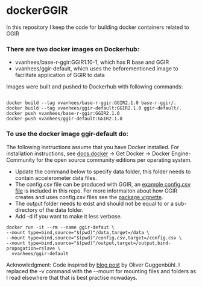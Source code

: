 # dockerGGIR
In this repository I keep the code for building docker containers related to GGIR

### There are two docker images on Dockerhub:
- vvanhees/base-r-ggir:GGIR1.10-1, which has R base and GGIR
- vvanhees/ggir-default, which uses the beforementioned image to facilitate application of GGIR to data

Images were built and pushed to Dockerhub with following commands:

```

docker build --tag vvanhees/base-r-ggir:GGIR2.1.0 base-r-ggir/.
docker build --tag vvanhees/ggir-default:GGIR2.1.0 ggir-default/.
docker push vvanhees/base-r-ggir:GGIR2.1.0
docker push vvanhees/ggir-default:GGIR2.1.0
```


### To use the docker image ggir-default do:

The following instructions assume that you have Docker installed. For installation instructions, see [docs.docker](https://docs.docker.com/) -> Get Docker -> Docker Engine-Community for the open source community editions per operating system.
- Update the command below to specify data folder, this folder needs to contain accelerometer data files.
- The config.csv file can be produced with GGIR, an [example config.csv file](ggir-default/config.csv) is included in this repo. For more informaiton about how GGIR creates and uses config.csv files see the [package vignette](https://cran.r-project.org/web/packages/GGIR/vignettes/GGIR.html#configuration-file).
- The output folder needs to exist and should not be equal to or a sub-directory of the data folder.
- Add -d if you want to make it less verbose.

```
docker run -it --rm --name ggir-defaut \
--mount type=bind,source="$(pwd)"/data,target=/data \
--mount type=bind,source="$(pwd)"/config.csv,target=/config.csv \
--mount type=bind,source="$(pwd)"/output,target=/output,bind-propagation=rslave \
  vvanhees/ggir-default
```

Acknowledgment: Code inspired by [blog post](https://www.r-bloggers.com/running-your-r-script-in-docker/) by Oliver Guggenbühl. I replaced the -v command with the --mount for mounting files and folders as I read elsewhere that that is best practise nowadays.
